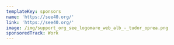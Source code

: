 ```yaml
---
templateKey: sponsors
name: 'https://see40.org/'
link: 'https://see40.org/'
image: /img/support_org_see_logomare_web_alb_-_tudor_oprea.png
sponsoredTrack: Work
---
```


